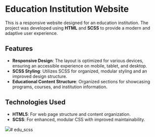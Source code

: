 # Education Institution Website

This is a responsive website designed for an education institution. The project was developed using **HTML** and **SCSS** to provide a modern and adaptive user experience.

## Features

- **Responsive Design**: The layout is optimized for various devices, ensuring an accessible experience on mobile, tablet, and desktop.
- **SCSS Styling**: Utilizes SCSS for organized, modular styling and an improved design structure.
- **Educational Content Structure**: Organized sections for showcasing programs, courses, and institution information.

## Technologies Used

- **HTML5**: For web page structure and content organization.
- **SCSS**: For enhanced, modular CSS with improved maintainability.

![](ekran.gif)# edu_scss
